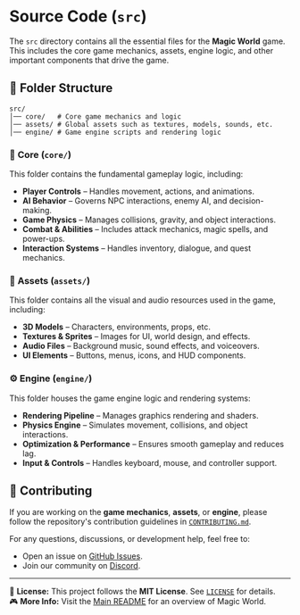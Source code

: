 # Source Code (`src`)

The `src` directory contains all the essential files for the **Magic World** game. This includes the core game mechanics, assets, engine logic, and other important components that drive the game.

## 📂 Folder Structure
```
src/
│── core/   # Core game mechanics and logic
│── assets/ # Global assets such as textures, models, sounds, etc.
│── engine/ # Game engine scripts and rendering logic
```

### 🔹 **Core (`core/`)**
This folder contains the fundamental gameplay logic, including:
- **Player Controls** – Handles movement, actions, and animations.
- **AI Behavior** – Governs NPC interactions, enemy AI, and decision-making.
- **Game Physics** – Manages collisions, gravity, and object interactions.
- **Combat & Abilities** – Includes attack mechanics, magic spells, and power-ups.
- **Interaction Systems** – Handles inventory, dialogue, and quest mechanics.

### 🎨 **Assets (`assets/`)**
This folder contains all the visual and audio resources used in the game, including:
- **3D Models** – Characters, environments, props, etc.
- **Textures & Sprites** – Images for UI, world design, and effects.
- **Audio Files** – Background music, sound effects, and voiceovers.
- **UI Elements** – Buttons, menus, icons, and HUD components.

### ⚙️ **Engine (`engine/`)**
This folder houses the game engine logic and rendering systems:
- **Rendering Pipeline** – Manages graphics rendering and shaders.
- **Physics Engine** – Simulates movement, collisions, and object interactions.
- **Optimization & Performance** – Ensures smooth gameplay and reduces lag.
- **Input & Controls** – Handles keyboard, mouse, and controller support.

## 🚀 Contributing
If you are working on the **game mechanics**, **assets**, or **engine**, please follow the repository's contribution guidelines in [`CONTRIBUTING.md`](../docs/CONTRIBUTING.md).

For any questions, discussions, or development help, feel free to:
- Open an issue on [GitHub Issues](https://github.com/your-org/Magic-World/issues).
- Join our community on [Discord](https://discord.gg/your-link).

---

📜 **License:** This project follows the **MIT License**. See [`LICENSE`](../LICENSE) for details.  
🎮 **More Info:** Visit the [Main README](../README.md) for an overview of Magic World.
